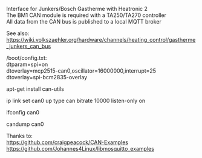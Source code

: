 Interface for Junkers/Bosch Gastherme with Heatronic 2<br>
The BM1 CAN module is required with a TA250/TA270 controller<br>
All data from the CAN bus is published to a local MQTT broker<br>

See also:<br>
https://wiki.volkszaehler.org/hardware/channels/heating_control/gastherme_junkers_can_bus

/boot/config.txt:<br>
dtparam=spi=on<br>
dtoverlay=mcp2515-can0,oscillator=16000000,interrupt=25<br>
dtoverlay=spi-bcm2835-overlay<br>

apt-get install can-utils

ip link set can0 up type can bitrate 10000 listen-only on

ifconfig can0

candump can0



Thanks to:<br>
https://github.com/craigpeacock/CAN-Examples<br>
https://github.com/Johannes4Linux/libmosquitto_examples

